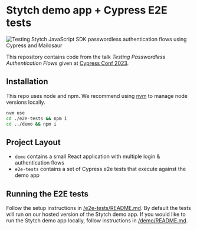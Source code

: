 # Stytch demo app + Cypress E2E tests

![Testing Stytch JavaScript SDK passwordless authentication flows using Cypress and Mailosaur](https://github.com/stytchauth/cypress-2023/assets/89937743/eaccc294-505a-4915-8b1f-c4701077804d)

This repository contains code from the talk _Testing Passwordless Authentication Flows_ given at [Cypress Conf 2023](https://www.airmeet.com/e/0512bb50-2c7a-11ee-b441-055bfa7b9c0e).

## Installation

This repo uses node and npm. We recommend using [nvm](https://github.com/nvm-sh/nvm) to manage node versions locally.

```bash
nvm use
cd ./e2e-tests && npm i
cd ../demo && npm i
```

## Project Layout

- `demo` contains a small React application with multiple login & authentication flows
- `e2e-tests` contains a set of Cypress e2e tests that execute against the demo app

## Running the E2E tests

Follow the setup instructions in [/e2e-tests/README.md](/e2e-tests/README.md). By default the tests will run on our hosted version of the Stytch demo app. If you would like to run the Stytch demo app locally, follow instructions in [/demo/README.md](/demo/README.md).
